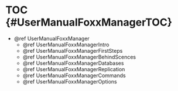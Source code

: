 TOC {#UserManualFoxxManagerTOC}
===============================

- @ref UserManualFoxxManager
  - @ref UserManualFoxxManagerIntro
  - @ref UserManualFoxxManagerFirstSteps
  - @ref UserManualFoxxManagerBehindScences
  - @ref UserManualFoxxManagerDatabases
  - @ref UserManualFoxxManagerReplication
  - @ref UserManualFoxxManagerCommands
  - @ref UserManualFoxxManagerOptions
